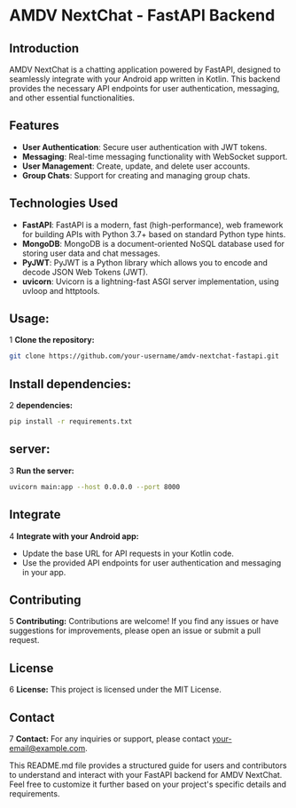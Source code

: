 # AMDV NextChat - FastAPI Backend

## Introduction

AMDV NextChat is a chatting application powered by FastAPI, designed to seamlessly integrate with your Android app written in Kotlin. This backend provides the necessary API endpoints for user authentication, messaging, and other essential functionalities.

## Features

- **User Authentication**: Secure user authentication with JWT tokens.
- **Messaging**: Real-time messaging functionality with WebSocket support.
- **User Management**: Create, update, and delete user accounts.
- **Group Chats**: Support for creating and managing group chats.

## Technologies Used

- **FastAPI**: FastAPI is a modern, fast (high-performance), web framework for building APIs with Python 3.7+ based on standard Python type hints.
- **MongoDB**: MongoDB is a document-oriented NoSQL database used for storing user data and chat messages.
- **PyJWT**: PyJWT is a Python library which allows you to encode and decode JSON Web Tokens (JWT).
- **uvicorn**: Uvicorn is a lightning-fast ASGI server implementation, using uvloop and httptools.

## Usage:

1 **Clone the repository:**
   ```bash
   git clone https://github.com/your-username/amdv-nextchat-fastapi.git
   ```

## Install dependencies:

2 **dependencies:**
   ```bash
   pip install -r requirements.txt
   ```

## server:

3 **Run the server:**
   ```bash
   uvicorn main:app --host 0.0.0.0 --port 8000
   ```

## Integrate
4 **Integrate with your Android app:**
- Update the base URL for API requests in your Kotlin code.
- Use the provided API endpoints for user authentication and messaging in your app.

## Contributing
5 **Contributing:**
Contributions are welcome! If you find any issues or have suggestions for improvements, please open an issue or submit a pull request.

## License
6 **License:**
This project is licensed under the MIT License.

## Contact
7 **Contact:**
For any inquiries or support, please contact your-email@example.com.

This README.md file provides a structured guide for users and contributors to understand and interact with your FastAPI backend for AMDV NextChat. Feel free to customize it further based on your project's specific details and requirements.

